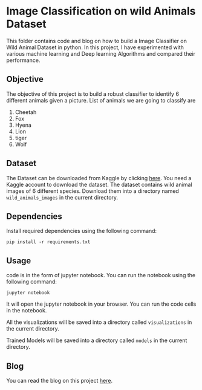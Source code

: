 # Image Classification on wild Animals Dataset

This folder contains code and blog on how to build a Image Classifier on Wild Animal Dataset in python. In this project, I have experimented with various machine learning and Deep learning Algorithms and compared their performance.

## Objective

The objective of this project is to build a robust classifier to identify 6 different animals given a picture. List of animals we are going to classify are 

1. Cheetah
2. Fox
3. Hyena
4. Lion
5. tiger
6. Wolf

## Dataset

The Dataset can be downloaded from Kaggle by clicking [here](https://www.kaggle.com/datasets/whenamancodes/wild-animals-images). You need a Kaggle account to download the dataset. The dataset contains wild animal images of 6 different species. Download them into a directory named `wild_animals_images` in the current directory.

## Dependencies

Install required dependencies using the following command:

    pip install -r requirements.txt

## Usage

code is in the form of jupyter notebook. You can run the notebook using the following command:

    jupyter notebook

It will open the jupyter notebook in your browser. You can run the code cells in the notebook.

All the visualizations will be saved into a directory called `visualizations` in the current directory.

Trained Models will be saved into a directory called `models` in the current directory.


## Blog

You can read the blog on this project [here]().